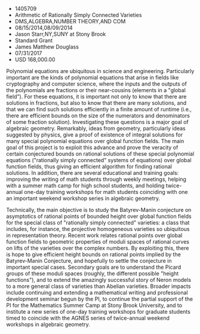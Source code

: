 
* 1405709
* Arithmetic of Rationally Simply Connected Varieties
* DMS,ALGEBRA,NUMBER THEORY,AND COM
* 08/15/2014,08/09/2014
* Jason Starr,NY,SUNY at Stony Brook
* Standard Grant
* James Matthew Douglass
* 07/31/2017
* USD 168,000.00

Polynomial equations are ubiquitous in science and engineering. Particularly
important are the kinds of polynomial equations that arise in fields like
cryptography and computer science, where the inputs and the outputs of the
polynomials are fractions or their near-cousins (elements in a "global field").
For these equations, it is important not only to know that there are solutions
in fractions, but also to know that there are many solutions, and that we can
find such solutions efficiently in a finite amount of runtime (i.e., there are
efficient bounds on the size of the numerators and denominators of some fraction
solution). Investigating these questions is a major goal of algebraic geometry.
Remarkably, ideas from geometry, particularly ideas suggested by physics, give a
proof of existence of integral solutions for many special polynomial equations
over global function fields. The main goal of this project is to exploit this
advance and prove the veracity of certain conjectured bounds on rational
solutions of these special polynomial equations ("rationally simply connected"
systems of equations) over global function fields, thus giving an efficient
algorithm for finding rational solutions. In addition, there are several
educational and training goals: improving the writing of math students through
weekly meetings, helping with a summer math camp for high school students, and
holding twice-annual one-day training workshops for math students coinciding
with one an important weekend workshop series in algebraic geometry.

Technically, the main objective is to study the Batyrev-Manin conjecture on
asymptotics of rational points of bounded height over global function fields for
the special class of "rationally simply connected" varieties: a class that
includes, for instance, the projective homogeneous varieties so ubiquitous in
representation theory. Recent work relates rational points over global function
fields to geometric properties of moduli spaces of rational curves on lifts of
the varieties over the complex numbers. By exploiting this, there is hope to
give efficient height bounds on rational points implied by the Batyrev-Manin
Conjecture, and hopefully to settle the conjecture in important special cases.
Secondary goals are to understand the Picard groups of these moduli spaces
(roughly, the different possible "height functions"), and to extend the
amazingly successful story of Neron models to a more general class of varieties
than Abelian varieties. Broader impacts include continuing and extending a
mathematical writing and professional development seminar begun by the PI, to
continue the partial support of the PI for the Mathematics Summer Camp at Stony
Brook University, and to institute a new series of one-day training workshops
for graduate students timed to coincide with the AGNES series of twice-annual
weekend workshops in algebraic geometry.
